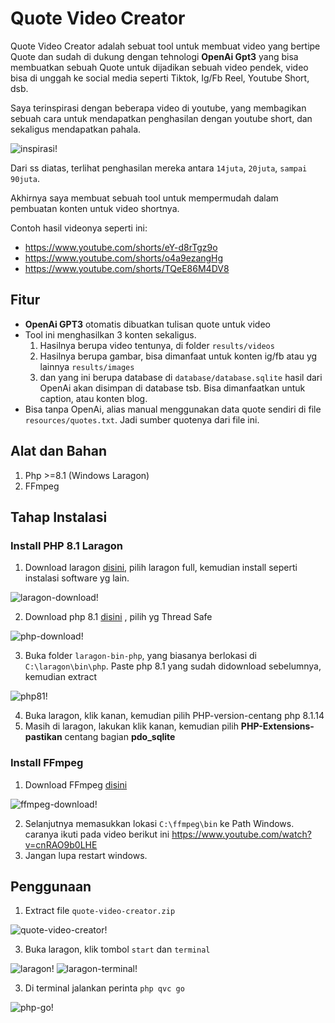 # Quote Video Creator

Quote Video Creator adalah sebuat tool untuk membuat video yang bertipe Quote dan sudah di dukung dengan tehnologi **OpenAi Gpt3** yang bisa membuatkan sebuah Quote untuk dijadikan sebuah video pendek, video bisa di unggah ke social media seperti Tiktok, Ig/Fb Reel, Youtube Short, dsb.

Saya terinspirasi dengan beberapa video di youtube, yang membagikan sebuah cara untuk mendapatkan penghasilan dengan youtube short, dan sekaligus mendapatkan pahala.

![inspirasi!](https://github.com/nanosiacom/qvc-docs/blob/main/inspirasi.png "inspirasi")

Dari ss diatas, terlihat penghasilan mereka antara `14juta`, `20juta`, `sampai 90juta`. 

Akhirnya saya membuat sebuah tool untuk mempermudah dalam pembuatan konten untuk video shortnya.

Contoh hasil videonya seperti ini:
- https://www.youtube.com/shorts/eY-d8rTgz9o
- https://www.youtube.com/shorts/o4a9ezangHg
- https://www.youtube.com/shorts/TQeE86M4DV8

## Fitur

- **OpenAi GPT3** otomatis dibuatkan tulisan quote untuk video
- Tool ini menghasilkan 3 konten sekaligus.
  1. Hasilnya berupa video tentunya, di folder `results/videos`
  2. Hasilnya berupa gambar, bisa dimanfaat untuk konten ig/fb atau yg lainnya `results/images`
  3. dan yang ini berupa database di `database/database.sqlite` hasil dari OpenAi akan disimpan di database tsb. Bisa dimanfaatkan untuk caption, atau konten blog.
- Bisa tanpa OpenAi, alias manual menggunakan data quote sendiri di file `resources/quotes.txt`. Jadi sumber quotenya dari file ini.

## Alat dan Bahan
1. Php >=8.1 (Windows Laragon)
2. FFmpeg

## Tahap Instalasi

### Install PHP 8.1 Laragon
  1. Download laragon [disini](https://laragon.org/download/index.html), pilih laragon full, kemudian install seperti instalasi software yg lain.

![laragon-download!](https://github.com/nanosiacom/qvc-docs/blob/main/laragon-download.png "laragon-download")

  2. Download php 8.1 [disini](https://windows.php.net/download) , pilih yg Thread Safe

![php-download!](https://github.com/nanosiacom/qvc-docs/blob/main/php-download.png "php-download")

  3. Buka folder `laragon-bin-php`, yang biasanya berlokasi di `C:\laragon\bin\php`. Paste php 8.1 yang sudah didownload sebelumnya, kemudian extract
  
![php81!](https://github.com/nanosiacom/qvc-docs/blob/main/php81.png "php81")

  4. Buka laragon, klik kanan, kemudian pilih PHP-version-centang php 8.1.14
  5. Masih di laragon, lakukan klik kanan, kemudian pilih **PHP-Extensions-pastikan** centang bagian **pdo_sqlite**

### Install FFmpeg
  1. Download FFmpeg [disini](https://www.gyan.dev/ffmpeg/builds/)

![ffmpeg-download!](https://github.com/nanosiacom/qvc-docs/blob/main/ffmpeg-download.png "ffmpeg-download")

  2. Selanjutnya memasukkan lokasi `C:\ffmpeg\bin` ke Path Windows. caranya ikuti pada video berikut ini https://www.youtube.com/watch?v=cnRAO9b0LHE
  3. Jangan lupa restart windows.

## Penggunaan

 1. Extract file `quote-video-creator.zip` 

![quote-video-creator!](https://github.com/nanosiacom/qvc-docs/blob/main/qvc.png "quote-video-creator")

 3. Buka laragon, klik tombol `start` dan `terminal`

![laragon!](https://github.com/nanosiacom/qvc-docs/blob/main/laragon.png "laragon")
![laragon-terminal!](https://github.com/nanosiacom/qvc-docs/blob/main/laragon-terminal.png "laragon-terminal")

 3. Di terminal jalankan perinta `php qvc go`

![php-go!](https://github.com/nanosiacom/qvc-docs/blob/main/php-go.png "php-go")
